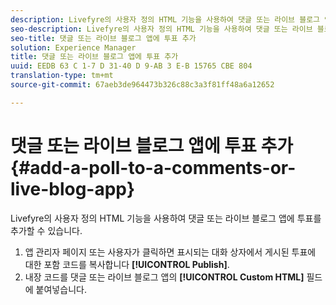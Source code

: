 ```yaml
---
description: Livefyre의 사용자 정의 HTML 기능을 사용하여 댓글 또는 라이브 블로그 앱에 투표를 추가할 수 있습니다.
seo-description: Livefyre의 사용자 정의 HTML 기능을 사용하여 댓글 또는 라이브 블로그 앱에 투표를 추가할 수 있습니다.
seo-title: 댓글 또는 라이브 블로그 앱에 투표 추가
solution: Experience Manager
title: 댓글 또는 라이브 블로그 앱에 투표 추가
uuid: EEDB 63 C 1-7 D 31-40 D 9-AB 3 E-B 15765 CBE 804
translation-type: tm+mt
source-git-commit: 67aeb3de964473b326c88c3a3f81ff48a6a12652

---
```



# 댓글 또는 라이브 블로그 앱에 투표 추가{#add-a-poll-to-a-comments-or-live-blog-app}

Livefyre의 사용자 정의 HTML 기능을 사용하여 댓글 또는 라이브 블로그 앱에 투표를 추가할 수 있습니다.

1. 앱 관리자 페이지 또는 사용자가 클릭하면 표시되는 대화 상자에서 게시된 투표에 대한 포함 코드를 복사합니다 **[!UICONTROL Publish]**.
1. 내장 코드를 댓글 또는 라이브 블로그 앱의 **[!UICONTROL Custom HTML]** 필드에 붙여넣습니다.
